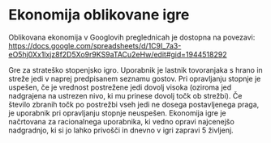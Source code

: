 
# Ekonomija oblikovane igre

Oblikovana ekonomija v Googlovih preglednicah je dostopna na povezavi: 
https://docs.google.com/spreadsheets/d/1C9I_7a3-eO5hj0Xx1lxjz8f2D5Xo9r9KS9aTACu2eHw/edit#gid=1944518292


Gre za strateško stopenjsko igro. Uporabnik je lastnik tovoranjaka s hrano in streže jedi v naprej predpisanem seznamu gostov. Pri opravljanju stopnje je uspešen, če je vrednost postrežene jedi dovolj visoka (oziroma jed nadgrajena na ustrezen nivo, ki mu prinese dovolj točk ob strežbi). Če število zbranih točk po postrežbi vseh jedi ne dosega postavljenega praga, je uporabnik pri opravljanju stopnje neuspešen. Ekonomija igre je načrtovana za racionalnega uporabnika, ki vedno opravi najcenejšo nadgradnjo, ki si jo lahko privošči in dnevno v igri zapravi 5 življenj. 														
														
																				
